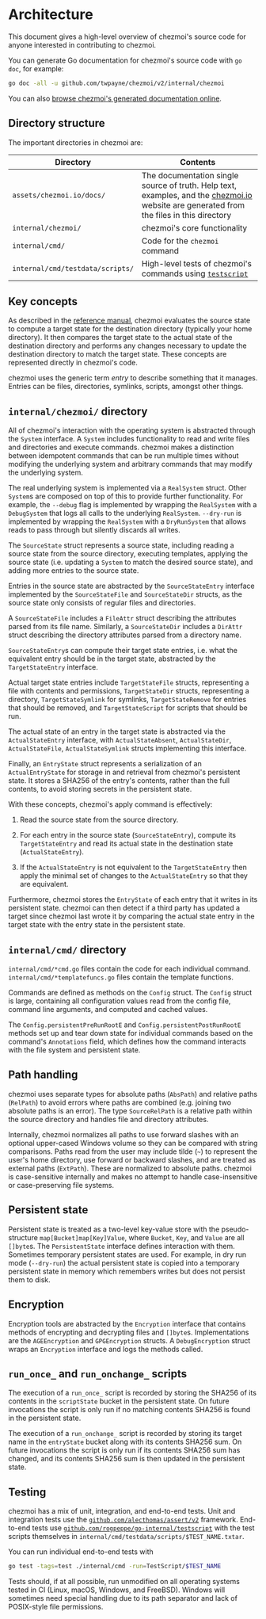 # Architecture

This document gives a high-level overview of chezmoi's source code for anyone
interested in contributing to chezmoi.

You can generate Go documentation for chezmoi's source code with `go doc`, for
example:

```sh
go doc -all -u github.com/twpayne/chezmoi/v2/internal/chezmoi
```

You can also [browse chezmoi's generated documentation online][go-docs].

## Directory structure

The important directories in chezmoi are:

| Directory                        | Contents                                                                                                                                            |
| -------------------------------- | --------------------------------------------------------------------------------------------------------------------------------------------------- |
| `assets/chezmoi.io/docs/`        | The documentation single source of truth. Help text, examples, and the [chezmoi.io][website] website are generated from the files in this directory |
| `internal/chezmoi/`              | chezmoi's core functionality                                                                                                                        |
| `internal/cmd/`                  | Code for the `chezmoi` command                                                                                                                      |
| `internal/cmd/testdata/scripts/` | High-level tests of chezmoi's commands using [`testscript`][testscript]                                                                             |

## Key concepts

As described in the [reference manual][ref], chezmoi evaluates the source state
to compute a target state for the destination directory (typically your home
directory). It then compares the target state to the actual state of the
destination directory and performs any changes necessary to update the
destination directory to match the target state. These concepts are represented
directly in chezmoi's code.

chezmoi uses the generic term *entry* to describe something that it manages.
Entries can be files, directories, symlinks, scripts, amongst other things.

## `internal/chezmoi/` directory

All of chezmoi's interaction with the operating system is abstracted through the
`System` interface. A `System` includes functionality to read and write files
and directories and execute commands. chezmoi makes a distinction between
idempotent commands that can be run multiple times without modifying the
underlying system and arbitrary commands that may modify the underlying system.

The real underlying system is implemented via a `RealSystem` struct. Other
`System`s are composed on top of this to provide further functionality. For
example, the `--debug` flag is implemented by wrapping the `RealSystem` with a
`DebugSystem` that logs all calls to the underlying `RealSystem`. `--dry-run` is
implemented by wrapping the `RealSystem` with a `DryRunSystem` that allows reads
to pass through but silently discards all writes.

The `SourceState` struct represents a source state, including reading a source
state from the source directory, executing templates, applying the source state
(i.e. updating a `System` to match the desired source state), and adding more
entries to the source state.

Entries in the source state are abstracted by the `SourceStateEntry` interface
implemented by the `SourceStateFile` and `SourceStateDir` structs, as the source
state only consists of regular files and directories.

A `SourceStateFile` includes a `FileAttr` struct describing the attributes
parsed from its file name. Similarly, a `SourceStateDir` includes a `DirAttr`
struct describing the directory attributes parsed from a directory name.

`SourceStateEntry`s can compute their target state entries, i.e. what the
equivalent entry should be in the target state, abstracted by the
`TargetStateEntry` interface.

Actual target state entries include `TargetStateFile` structs, representing a
file with contents and permissions, `TargetStateDir` structs, representing a
directory, `TargetStateSymlink` for symlinks, `TargetStateRemove` for entries
that should be removed, and `TargetStateScript` for scripts that should be run.

The actual state of an entry in the target state is abstracted via the
`ActualStateEntry` interface, with `ActualStateAbsent`, `ActualStateDir`,
`ActualStateFile`, `ActualStateSymlink` structs implementing this interface.

Finally, an `EntryState` struct represents a serialization of an
`ActualEntryState` for storage in and retrieval from chezmoi's persistent state.
It stores a SHA256 of the entry's contents, rather than the full contents, to
avoid storing secrets in the persistent state.

With these concepts, chezmoi's apply command is effectively:

1. Read the source state from the source directory.

2. For each entry in the source state (`SourceStateEntry`), compute its
   `TargetStateEntry` and read its actual state in the destination state
   (`ActualStateEntry`).

3. If the `ActualStateEntry` is not equivalent to the `TargetStateEntry` then
   apply the minimal set of changes to the `ActualStateEntry` so that they are
   equivalent.

Furthermore, chezmoi stores the `EntryState` of each entry that it writes in its
persistent state. chezmoi can then detect if a third party has updated a target
since chezmoi last wrote it by comparing the actual state entry in the target
state with the entry state in the persistent state.

## `internal/cmd/` directory

`internal/cmd/*cmd.go` files contain the code for each individual command.
`internal/cmd/*templatefuncs.go` files contain the template functions.

Commands are defined as methods on the `Config` struct. The `Config` struct is
large, containing all configuration values read from the config file, command
line arguments, and computed and cached values.

The `Config.persistentPreRunRootE` and `Config.persistentPostRunRootE` methods
set up and tear down state for individual commands based on the command's
`Annotations` field, which defines how the command interacts with the file
system and persistent state.

## Path handling

chezmoi uses separate types for absolute paths (`AbsPath`) and relative paths
(`RelPath`) to avoid errors where paths are combined (e.g. joining two absolute
paths is an error). The type `SourceRelPath` is a relative path within the
source directory and handles file and directory attributes.

Internally, chezmoi normalizes all paths to use forward slashes with an optional
upper-cased Windows volume so they can be compared with string comparisons.
Paths read from the user may include tilde (`~`) to represent the user's home
directory, use forward or backward slashes, and are treated as external paths
(`ExtPath`). These are normalized to absolute paths. chezmoi is case-sensitive
internally and makes no attempt to handle case-insensitive or case-preserving
file systems.

## Persistent state

Persistent state is treated as a two-level key-value store with the
pseudo-structure `map[Bucket]map[Key]Value`, where `Bucket`, `Key`, and `Value`
are all `[]byte`s. The `PersistentState` interface defines interaction with
them. Sometimes temporary persistent states are used. For example, in dry run
mode (`--dry-run`) the actual persistent state is copied into a temporary
persistent state in memory which remembers writes but does not persist them to
disk.

## Encryption

Encryption tools are abstracted by the `Encryption` interface that contains
methods of encrypting and decrypting files and `[]byte`s. Implementations are
the `AGEEncryption` and `GPGEncryption` structs. A `DebugEncryption` struct
wraps an `Encryption` interface and logs the methods called.

## `run_once_` and `run_onchange_` scripts

The execution of a `run_once_` script is recorded by storing the SHA256 of its
contents in the `scriptState` bucket in the persistent state. On future
invocations the script is only run if no matching contents SHA256 is found in
the persistent state.

The execution of a `run_onchange_` script is recorded by storing its target name
in the `entryState` bucket along with its contents SHA256 sum. On future
invocations the script is only run if its contents SHA256 sum has changed, and
its contents SHA256 sum is then updated in the persistent state.

## Testing

chezmoi has a mix of unit, integration, and end-to-end tests. Unit and
integration tests use the [`github.com/alecthomas/assert/v2`][assert] framework.
End-to-end tests use [`github.com/rogpeppe/go-internal/testscript`][testscript]
with the test scripts themselves in
`internal/cmd/testdata/scripts/$TEST_NAME.txtar`.

You can run individual end-to-end tests with

```sh
go test -tags=test ./internal/cmd -run=TestScript/$TEST_NAME
```

Tests should, if at all possible, run unmodified on all operating systems tested
in CI (Linux, macOS, Windows, and FreeBSD). Windows will sometimes need special
handling due to its path separator and lack of POSIX-style file permissions.

[go-docs]: https://pkg.go.dev/github.com/twpayne/chezmoi/v2
[website]: https://chezmoi.io
[testscript]: https://pkg.go.dev/github.com/rogpeppe/go-internal/testscript
[ref]: /reference/concepts.md
[assert]: https://pkg.go.dev/github.com/alecthomas/assert
